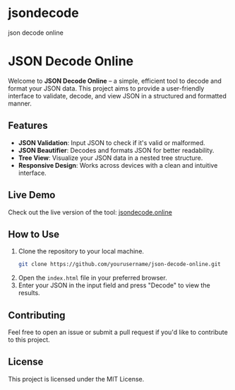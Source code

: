 # jsondecode
json decode online
# JSON Decode Online

Welcome to **JSON Decode Online** – a simple, efficient tool to decode and format your JSON data. This project aims to provide a user-friendly interface to validate, decode, and view JSON in a structured and formatted manner.

## Features
- **JSON Validation**: Input JSON to check if it's valid or malformed.
- **JSON Beautifier**: Decodes and formats JSON for better readability.
- **Tree View**: Visualize your JSON data in a nested tree structure.
- **Responsive Design**: Works across devices with a clean and intuitive interface.

## Live Demo
Check out the live version of the tool: [jsondecode.online](https://jsondecode.online)

## How to Use
1. Clone the repository to your local machine.
    ```bash
    git clone https://github.com/yourusername/json-decode-online.git
    ```
2. Open the `index.html` file in your preferred browser.
3. Enter your JSON in the input field and press "Decode" to view the results.

## Contributing
Feel free to open an issue or submit a pull request if you'd like to contribute to this project.

## License
This project is licensed under the MIT License.
